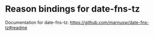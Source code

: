 # Reason bindings for date-fns-tz

Documentation for date-fns-tz: https://github.com/marnusw/date-fns-tz#readme

